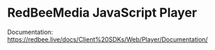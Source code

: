 <!--
SPDX-FileCopyrightText: 2024 Red Bee Media Ltd <https://www.redbeemedia.com/>

SPDX-License-Identifier: CC-BY-SA-4.0
-->

# RedBeeMedia JavaScript Player

Documentation: https://redbee.live/docs/Client%20SDKs/Web/Player/Documentation/